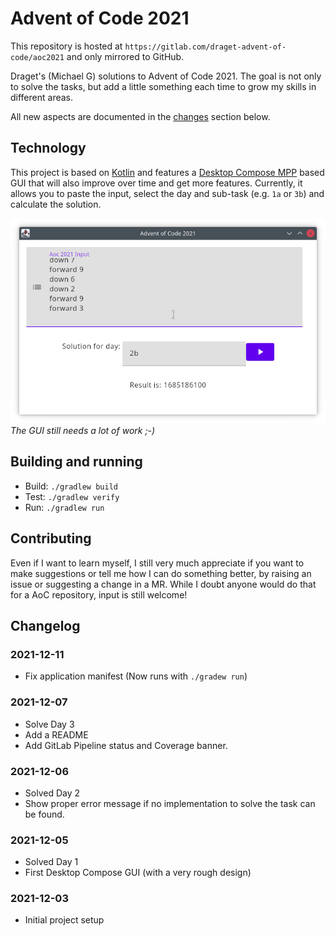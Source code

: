 # Advent of Code 2021

This repository is hosted at `https://gitlab.com/draget-advent-of-code/aoc2021` and only mirrored to GitHub.

Draget's (Michael G) solutions to Advent of Code 2021. The goal is not only to solve the tasks, but add a little something each time to grow my skills in different areas.

All new aspects are documented in the [changes](#changelog) section below.

## Technology

This project is based on [Kotlin](https://kotlinlang.org/) and features a [Desktop Compose MPP](https://www.jetbrains.com/lp/compose-mpp/) based GUI that will also improve over time and get more features. Currently, it allows you to paste the input, select the day and sub-task (e.g. `1a` or `3b`) and calculate the solution.

![GUI screenshot](screenshot.png)
*The GUI still needs a lot of work ;-)*

## Building and running

* Build: `./gradlew build`
* Test: `./gradlew verify`
* Run: `./gradlew run`

## Contributing

Even if I want to learn myself, I still very much appreciate if you want to make suggestions or tell me how I can do something better, by raising an issue or suggesting a change in a MR. While I doubt anyone would do that for a AoC repository, input is still welcome!

## Changelog

### 2021-12-11
* Fix application manifest (Now runs with `./gradew run`)


### 2021-12-07
* Solve Day 3
* Add a README
* Add GitLab Pipeline status and Coverage banner.

### 2021-12-06
* Solved Day 2
* Show proper error message if no implementation to solve the task can be found.

### 2021-12-05
* Solved Day 1
* First Desktop Compose GUI (with a very rough design)

### 2021-12-03
* Initial project setup
